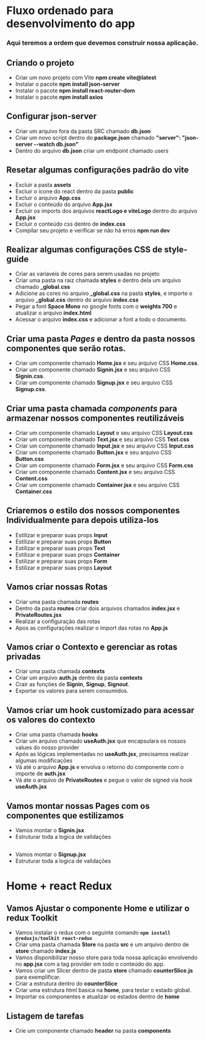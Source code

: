 # Fluxo ordenado para desenvolvimento do app 

### Aqui teremos a ordem que devemos construir nossa aplicação. 

## Criando o projeto
* Criar um novo projeto com Vite __npm create vite@latest__
* Instalar o pacote __npm install json-server__
* Instalar o pacote __npm install react-router-dom__
* Instalar o pacote __npm install axios__

## Configurar json-server
* Criar um arquivo fora da pasta SRC chamado __db.json__
* Criar um novo script dentro do __package.json__ chamado __"server": "json-server --watch db.json"__
* Dentro do arquivo __db.json__ criar um endpoint chamado users
 
## Resetar algumas configurações padrão do vite
* Excluir a pasta __assets__
* Excluir o icone do react dentro da pasta __public__
* Excluir o arquivo __App.css__
* Excluir o conteúdo do arquivo __App.jsx__
* Excluir os imports dos arquivos __reactLogo e viteLogo__ dentro do arquivo __App.jsx__
* Excluir o conteúdo css dentro de __index.css__
* Compilar seu projeto e verificar se não há erros __npm run dev__

## Realizar algumas configurações CSS de style-guide
* Criar as variaveis de cores para serem usadas no projeto 
* Criar uma pasta na raiz chamada **styles** e dentro dela um arquivo chamado **_global.css**
* Adicione as cores no arquivo **_global.css** na pasta **styles**, e importe o arquivo **_global.css** dentro do arquivo **index.css**
* Pegar a font **Space Mono** no google fonts com o **weights 700** e atualizar o arquivo **index.html**
* Acessar o arquivo **index.css** e adicionar a font a todo o documento.

## Criar uma pasta *Pages* e dentro da pasta nossos componentes que serão rotas.
* Criar um componente chamado **Home.jsx** e seu arquivo CSS **Home.css**.
* Criar um componente chamado **Signin.jsx** e seu arquivo CSS **Signin.css**.
* Criar um componente chamado **Signup.jsx** e seu arquivo CSS **Signup.css**.

## Criar uma pasta chamada *components* para armazenar nossos componentes reutilizáveis
* Criar um componente chamado **Layout** e seu arquivo CSS **Layout.css**
* Criar um componente chamado **Text.jsx** e seu arquivo CSS **Text.css**
* Criar um componente chamado **Input.jsx** e seu arquivo CSS **Input.css**
* Criar um componente chamado **Button.jsx** e seu arquivo CSS **Button.css**
* Criar um componente chamado **Form.jsx** e seu arquivo CSS **Form.css**
* Criar um componente chamado **Content.jsx** e seu arquivo CSS **Content.css**
* Criar um componente chamado **Container.jsx** e seu arquivo CSS **Container.css**


## Criaremos o estilo dos nossos componentes Individualmente para depois utiliza-los
* Estilizar e preparar suas props **Input**
* Estilizar e preparar suas props **Button**
* Estilizar e preparar suas props **Text**
* Estilizar e preparar suas props **Container**
* Estilizar e preparar suas props **Form**
* Estilizar e preparar suas props **Layout**

## Vamos criar nossas Rotas
* Criar uma pasta chamada **routes**
* Dentro da pasta **routes** criar dois arquivos chamados **index.jsx** e **PrivateRoutes.jsx**
* Realizar a configuração das rotas
* Apos as configurações realizar o import das rotas no **App.js**

## Vamos criar o Contexto e gerenciar as rotas privadas
* Criar uma pasta chamada **contexts**
* Criar um arquivo **auth.js** dentro da pasta **contexts**
* Crair as funções de **Signin**, **Signup**, **Signout**.
* Exportar os valores para serem consumidos.

## Vamos criar um hook customizado para acessar os valores do contexto
* Criar uma pasta chamada **hooks**
* Criar um arquivo chamado **useAuth.jsx** que encapsulara os nossos values do nosso provider
* Após as lógicas implementadas no **useAuth.jsx**, precisamos realizar algumas modificações
* Vá até o arquivo **App.js** e envolva o retorno do componente com o importe de **auth.jsx**
* Vá ate o arquivo de **PrivateRoutes** e pegue o valor de signed via hook **useAuth.jsx**

## Vamos montar nossas Pages com os componentes que estilizamos
* Vamos montar o **Signin.jsx**
* Estruturar toda a logica de validações
##
* Vamos montar o **Signup.jsx**
* Estruturar toda a logica de validações

# Home + react Redux
## Vamos Ajustar o componente Home e utilizar o redux Toolkit
* Vamos instalar o redux com o seguinte comando **`npm install @reduxjs/toolkit react-redux`**
* Criar uma pasta chamada **Store** na pasta **src** e um arquivo dentro de **store** chamado **index.js**
* Vamos disponibilizar nosso store para toda nossa aplicação envolvendo no **app.jsx** com a tag provider em todo o conteúdo do app.
* Vamos criar um Slicer dentro de pasta **store** chamado **counterSlice.js** para exemplificar.
* Criar a estrutura dentro do **counterSlice**
* Criar uma estrutura html basica na **home**, para testar o estado global. 
* Importar os componentes e atualizar os estados dentro de **home**

## Listagem de tarefas
* Crie um componente chamado **header** na pasta **components**














